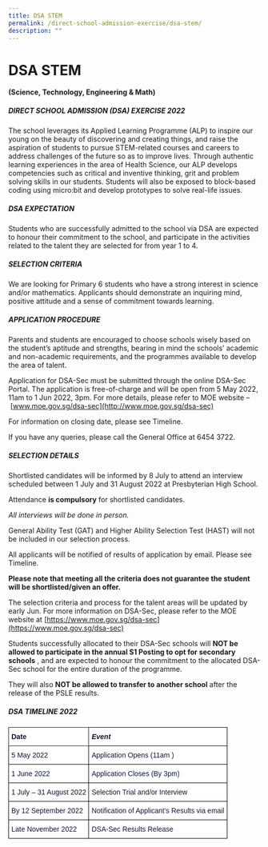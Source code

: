 ```yaml
---
title: DSA STEM
permalink: /direct-school-admission-exercise/dsa-stem/
description: ""
---
```

# **DSA STEM**

**(Science, Technology, Engineering & Math)**

##### DIRECT SCHOOL ADMISSION (DSA) EXERCISE 2022
The school leverages its Applied Learning Programme (ALP) to inspire our young on the beauty of discovering and creating things, and raise the aspiration of students to pursue STEM-related courses and careers to address challenges of the future so as to improve lives. Through authentic learning experiences in the area of Health Science, our ALP develops competencies such as critical and inventive thinking, grit and problem solving skills in our students. Students will also be exposed to block-based coding using micro:bit and develop prototypes to solve real-life issues.

##### DSA EXPECTATION

Students who are successfully admitted to the school via DSA are expected to honour their commitment to the school, and participate in the activities related to the talent they are selected for from year 1 to 4.

##### SELECTION CRITERIA

We are looking for Primary 6 students who have a strong interest in science and/or mathematics. Applicants should demonstrate an inquiring mind, positive attitude and a sense of commitment towards learning.

##### APPLICATION PROCEDURE

Parents and students are encouraged to choose schools wisely based on the student’s aptitude and strengths, bearing in mind the schools’ academic and non-academic requirements, and the programmes available to develop the area of talent.

Application for DSA-Sec must be submitted through the online DSA-Sec Portal. The application is free-of-charge and will be open from 5 May 2022, 11am to 1 Jun 2022, 3pm. For more details, please refer to MOE website – [www.moe.gov.sg/dsa-sec](http://www.moe.gov.sg/dsa-sec)

For information on closing date, please see Timeline.

If you have any queries, please call the General Office at 6454 3722.

##### SELECTION DETAILS

Shortlisted candidates will be informed by 8 July to attend an interview scheduled between 1 July and 31 August 2022 at Presbyterian High School.

Attendance **is compulsory** for shortlisted candidates.

_All interviews will be done in person._

General Ability Test (GAT) and Higher Ability Selection Test (HAST) will not be included in our selection process.

All applicants will be notified of results of application by email. Please see Timeline.

**Please note that meeting all the criteria does not guarantee the student will be shortlisted/given an offer.**

The selection criteria and process for the talent areas will be updated by early Jun. For more information on DSA-Sec, please refer to the MOE website at [https://www.moe.gov.sg/dsa-sec](https://www.moe.gov.sg/dsa-sec)

Students successfully allocated to their DSA-Sec schools will **NOT be allowed to participate in the annual S1 Posting to opt for secondary schools** , and are expected to honour the commitment to the allocated DSA-Sec school for the entire duration of the programme.

They will also **NOT be allowed to transfer to another school** after the release of the PSLE results.

##### DSA TIMELINE 2022

<table style="border-collapse:collapse;border-spacing:0" class="tg"><thead><tr><th style="background-color:#FFF;border-color:#222222;border-style:solid;border-width:1px;color:#101630;font-family:Arial, sans-serif;font-size:14px;font-weight:bold;overflow:hidden;padding:10px 5px;text-align:left;vertical-align:top;word-break:normal">Date</th><th style="background-color:#FFF;border-color:black;border-style:solid;border-width:1px;color:#101630;font-family:Arial, sans-serif;font-size:14px;font-style:italic;font-weight:bold;overflow:hidden;padding:10px 5px;text-align:left;vertical-align:top;word-break:normal">Event</th></tr></thead><tbody><tr><td style="background-color:#FFF;border-color:black;border-style:solid;border-width:1px;color:#101630;font-family:Arial, sans-serif;font-size:14px;overflow:hidden;padding:10px 5px;text-align:left;vertical-align:top;word-break:normal">5 May 2022</td><td style="background-color:#FFF;border-color:black;border-style:solid;border-width:1px;color:#101630;font-family:Arial, sans-serif;font-size:14px;overflow:hidden;padding:10px 5px;text-align:left;vertical-align:top;word-break:normal">Application Opens (11am )</td></tr><tr><td style="background-color:#FFF;border-color:black;border-style:solid;border-width:1px;color:#101630;font-family:Arial, sans-serif;font-size:14px;overflow:hidden;padding:10px 5px;text-align:left;vertical-align:top;word-break:normal">1 June 2022</td><td style="background-color:#FFF;border-color:black;border-style:solid;border-width:1px;color:#101630;font-family:Arial, sans-serif;font-size:14px;overflow:hidden;padding:10px 5px;text-align:left;vertical-align:top;word-break:normal">Application Closes (By 3pm)</td></tr><tr><td style="background-color:#FFF;border-color:black;border-style:solid;border-width:1px;color:#101630;font-family:Arial, sans-serif;font-size:14px;overflow:hidden;padding:10px 5px;text-align:left;vertical-align:top;word-break:normal">1 July – 31 August 2022</td><td style="background-color:#FFF;border-color:black;border-style:solid;border-width:1px;color:#101630;font-family:Arial, sans-serif;font-size:14px;overflow:hidden;padding:10px 5px;text-align:left;vertical-align:top;word-break:normal">Selection Trial and/or Interview</td></tr><tr><td style="background-color:#FFF;border-color:black;border-style:solid;border-width:1px;color:#101630;font-family:Arial, sans-serif;font-size:14px;overflow:hidden;padding:10px 5px;text-align:left;vertical-align:top;word-break:normal">By 12 September 2022</td><td style="background-color:#FFF;border-color:black;border-style:solid;border-width:1px;color:#101630;font-family:Arial, sans-serif;font-size:14px;overflow:hidden;padding:10px 5px;text-align:left;vertical-align:top;word-break:normal">Notification of Applicant’s Results via email</td></tr><tr><td style="background-color:#FFF;border-color:black;border-style:solid;border-width:1px;color:#101630;font-family:Arial, sans-serif;font-size:14px;overflow:hidden;padding:10px 5px;text-align:left;vertical-align:top;word-break:normal">Late November 2022</td><td style="background-color:#FFF;border-color:black;border-style:solid;border-width:1px;color:#101630;font-family:Arial, sans-serif;font-size:14px;overflow:hidden;padding:10px 5px;text-align:left;vertical-align:top;word-break:normal"> DSA-Sec Results Release</td></tr></tbody></table>